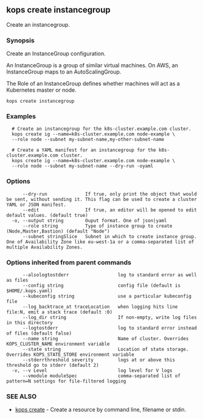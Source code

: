 
<!--- This file is automatically generated by make gen-cli-docs; changes should be made in the go CLI command code (under cmd/kops) -->

## kops create instancegroup

Create an instancegroup.

### Synopsis


Create an InstanceGroup configuration. 

An InstanceGroup is a group of similar virtual machines. On AWS, an InstanceGroup maps to an AutoScalingGroup. 

The Role of an InstanceGroup defines whether machines will act as a Kubernetes master or node.

```
kops create instancegroup
```

### Examples

```
  # Create an instancegroup for the k8s-cluster.example.com cluster.
  kops create ig --name=k8s-cluster.example.com node-example \
  --role node --subnet my-subnet-name,my-other-subnet-name
  
  # Create a YAML manifest for an instancegroup for the k8s-cluster.example.com cluster.
  kops create ig --name=k8s-cluster.example.com node-example \
  --role node --subnet my-subnet-name --dry-run -oyaml
```

### Options

```
      --dry-run              If true, only print the object that would be sent, without sending it. This flag can be used to create a cluster YAML or JSON manifest.
      --edit                 If true, an editor will be opened to edit default values. (default true)
  -o, --output string        Ouput format. One of json|yaml
      --role string          Type of instance group to create (Node,Master,Bastion) (default "Node")
      --subnet stringSlice   Subnet in which to create instance group. One of Availability Zone like eu-west-1a or a comma-separated list of multiple Availability Zones.
```

### Options inherited from parent commands

```
      --alsologtostderr                  log to standard error as well as files
      --config string                    config file (default is $HOME/.kops.yaml)
      --kubeconfig string                use a particular kubeconfig file
      --log_backtrace_at traceLocation   when logging hits line file:N, emit a stack trace (default :0)
      --log_dir string                   If non-empty, write log files in this directory
      --logtostderr                      log to standard error instead of files (default false)
      --name string                      Name of cluster. Overrides KOPS_CLUSTER_NAME environment variable
      --state string                     Location of state storage. Overrides KOPS_STATE_STORE environment variable
      --stderrthreshold severity         logs at or above this threshold go to stderr (default 2)
  -v, --v Level                          log level for V logs
      --vmodule moduleSpec               comma-separated list of pattern=N settings for file-filtered logging
```

### SEE ALSO
* [kops create](kops_create.md)	 - Create a resource by command line, filename or stdin.

